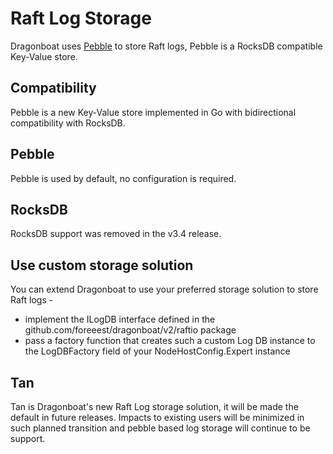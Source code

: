 # Raft Log Storage #

Dragonboat uses [Pebble](https://github.com/cockroachdb/pebble) to store Raft logs, Pebble is a RocksDB compatible Key-Value store.

## Compatibility ##

Pebble is a new Key-Value store implemented in Go with bidirectional compatibility with RocksDB.

## Pebble ##

Pebble is used by default, no configuration is required.

## RocksDB ##

RocksDB support was removed in the v3.4 release. 

## Use custom storage solution ##

You can extend Dragonboat to use your preferred storage solution to store Raft logs -

* implement the ILogDB interface defined in the github.com/foreeest/dragonboat/v2/raftio package
* pass a factory function that creates such a custom Log DB instance to the LogDBFactory field of your NodeHostConfig.Expert instance

## Tan

Tan is Dragonboat's new Raft Log storage solution, it will be made the default in future releases. Impacts to existing users will be minimized in such planned transition and pebble based log storage will continue to be support.  
